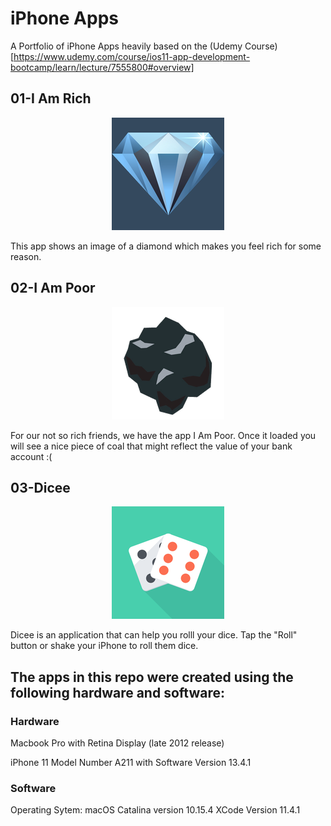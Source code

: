 # iPhone Apps

A Portfolio of iPhone Apps heavily based on the (Udemy Course)[https://www.udemy.com/course/ios11-app-development-bootcamp/learn/lecture/7555800#overview]

## 01-I Am Rich
<p align="center">
  <img src = "images/01.png" class="center">
</p>

This app shows an image of a diamond which makes you feel rich for some reason.

## 02-I Am Poor
<p align="center">
  <img src = "images/02.png" class="center">
</p>

For our not so rich friends, we have the app I Am Poor. Once it loaded you will see a nice piece of coal that
might reflect the value of your bank account :(

## 03-Dicee
<p align="center">
  <img src = "images/03.png" class="center">
</p>

Dicee is an application that can help you rolll your dice. Tap the "Roll" button or shake your iPhone to roll them dice. 


## The apps in this repo were created using the following hardware and software:

### **Hardware**

Macbook Pro with Retina Display (late 2012 release)

iPhone 11 Model Number A211 with Software Version 13.4.1

### **Software**

Operating Sytem: macOS Catalina version 10.15.4
XCode Version 11.4.1 





